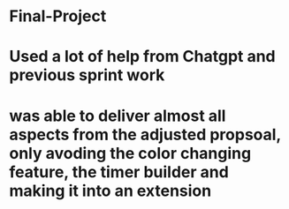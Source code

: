 # Final-Project
# Used a lot of help from Chatgpt and previous sprint work
# was able to deliver almost all aspects from the adjusted propsoal, only avoding the color changing feature, the timer builder and making it into an extension